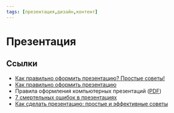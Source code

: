 ```yaml
---
tags: [презентация,дизайн,контент]
---
```

# Презентация



## Ссылки

* [Как правильно оформить презентацию? Простые советы!](http://it-uroki.ru/uroki/kak-pravilno-oformit-prezentaciyu.html)
* [Как правильно оформить презентацию](https://blog.calltouch.ru/kak-pravilno-oformit-prezentatsiyu/)
* Правила оформления компьютерных презентаций ([PDF](http://earth.spbu.ru/netcat_files/userfiles/education/oilgaz/Rekomendatsii_po_oformleniyu_prezentatsiy_NGD.pdf))
* [7 смертельных ошибок в презентациях](https://www.youtube.com/watch?v=u3iVsXRkk6A)
* [Как сделать презентацию: простые и эффективные советы](https://4brain.ru/blog/kak-sdelat-prezentaciju-prostye-i-effektivnye-sovety/)
